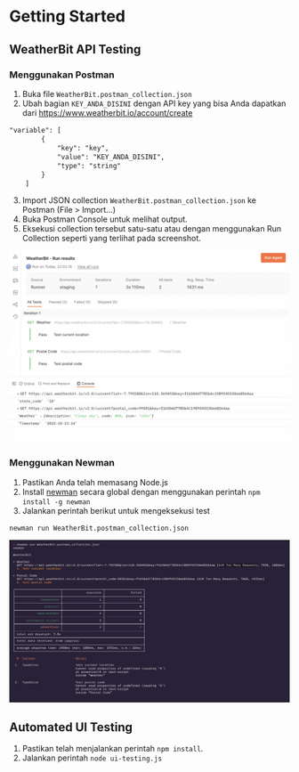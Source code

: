 # Getting Started

## WeatherBit API Testing

### Menggunakan Postman

1. Buka file `WeatherBit.postman_collection.json`
2. Ubah bagian `KEY_ANDA_DISINI` dengan API key yang bisa Anda dapatkan dari https://www.weatherbit.io/account/create
```
"variable": [
		{
			"key": "key",
			"value": "KEY_ANDA_DISINI",
			"type": "string"
		}
	]
```

3. Import JSON collection `WeatherBit.postman_collection.json` ke Postman (File > Import...)
4. Buka Postman Console untuk melihat output.
5. Eksekusi collection tersebut satu-satu atau dengan menggunakan Run Collection seperti yang terlihat pada screenshot.

![Postman Run Collection Test](postman-run-test.png)

### Menggunakan Newman

1. Pastikan Anda telah memasang Node.js
2. Install [newman](https://www.npmjs.com/package/newman) secara global dengan menggunakan perintah `npm install -g newman`
3. Jalankan perintah berikut untuk mengeksekusi test
```
newman run WeatherBit.postman_collection.json
```

![Newman Run Collection Test](newman-run-test.png)

## Automated UI Testing

1. Pastikan telah menjalankan perintah `npm install`.
2. Jalankan perintah `node ui-testing.js`
